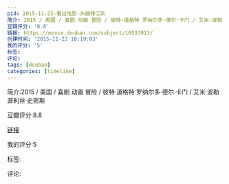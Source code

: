 ```yaml
---
pid: 2015-11-22-看过电影-头脑特工队
简介: 2015 / 美国 / 喜剧 动画 冒险 / 彼特·道格特 罗纳尔多·德尔·卡门 / 艾米·波勒 菲利丝·史密斯
豆瓣评分: '8.8'
链接: https://movie.douban.com/subject/10533913/
创建时间: '2015-11-22 18:19:03'
我的评分: '5'
标签:
评论:
tags: [douban]
categories: [timeline]
---
```

简介:2015 / 美国 / 喜剧 动画 冒险 / 彼特·道格特 罗纳尔多·德尔·卡门 / 艾米·波勒 菲利丝·史密斯

豆瓣评分:8.8

[链接](https://movie.douban.com/subject/10533913/)

我的评分:5

标签:

评论:

